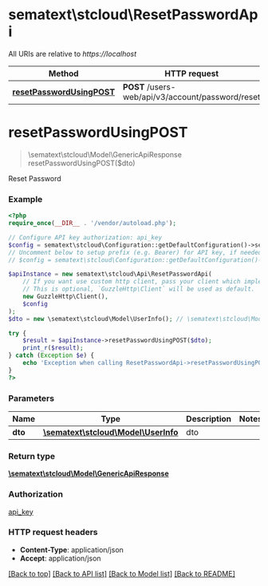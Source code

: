 # sematext\stcloud\ResetPasswordApi

All URIs are relative to *https://localhost*

| Method                                                                   | HTTP request                                      | Description    |
| ------------------------------------------------------------------------ | ------------------------------------------------- | -------------- |
| [**resetPasswordUsingPOST**](ResetPasswordApi.md#resetPasswordUsingPOST) | **POST** /users-web/api/v3/account/password/reset | Reset Password |


# **resetPasswordUsingPOST**
> \sematext\stcloud\Model\GenericApiResponse resetPasswordUsingPOST($dto)

Reset Password

### Example
```php
<?php
require_once(__DIR__ . '/vendor/autoload.php');

// Configure API key authorization: api_key
$config = sematext\stcloud\Configuration::getDefaultConfiguration()->setApiKey('Authorization', 'YOUR_API_KEY');
// Uncomment below to setup prefix (e.g. Bearer) for API key, if needed
// $config = sematext\stcloud\Configuration::getDefaultConfiguration()->setApiKeyPrefix('Authorization', 'Bearer');

$apiInstance = new sematext\stcloud\Api\ResetPasswordApi(
    // If you want use custom http client, pass your client which implements `GuzzleHttp\ClientInterface`.
    // This is optional, `GuzzleHttp\Client` will be used as default.
    new GuzzleHttp\Client(),
    $config
);
$dto = new \sematext\stcloud\Model\UserInfo(); // \sematext\stcloud\Model\UserInfo | dto

try {
    $result = $apiInstance->resetPasswordUsingPOST($dto);
    print_r($result);
} catch (Exception $e) {
    echo 'Exception when calling ResetPasswordApi->resetPasswordUsingPOST: ', $e->getMessage(), PHP_EOL;
}
?>
```

### Parameters

| Name    | Type                                                         | Description | Notes |
| ------- | ------------------------------------------------------------ | ----------- | ----- |
| **dto** | [**\sematext\stcloud\Model\UserInfo**](../Model/UserInfo.md) | dto         |

### Return type

[**\sematext\stcloud\Model\GenericApiResponse**](../Model/GenericApiResponse.md)

### Authorization

[api_key](../../README.md#api_key)

### HTTP request headers

 - **Content-Type**: application/json
 - **Accept**: application/json

[[Back to top]](#) [[Back to API list]](../../README.md#documentation-for-api-endpoints) [[Back to Model list]](../../README.md#documentation-for-models) [[Back to README]](../../README.md)
